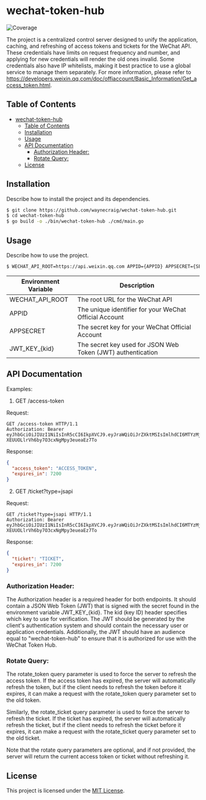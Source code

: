 # wechat-token-hub
![Coverage](https://img.shields.io/badge/Coverage-94.0%25-brightgreen)

 The project is a centralized control server designed to unify the application, caching, and refreshing of access tokens and tickets for the WeChat API. These credentials have limits on request frequency and number, and applying for new credentials will render the old ones invalid. Some credentials also have IP whitelists, making it best practice to use a global service to manage them separately. For more information, please refer to https://developers.weixin.qq.com/doc/offiaccount/Basic_Information/Get_access_token.html.

## Table of Contents

- [wechat-token-hub](#wechat-token-hub)
  - [Table of Contents](#table-of-contents)
  - [Installation](#installation)
  - [Usage](#usage)
  - [API Documentation](#api-documentation)
    - [Authorization Header:](#authorization-header)
    - [Rotate Query:](#rotate-query)
  - [License](#license)

## Installation

Describe how to install the project and its dependencies.

```sh
$ git clone https://github.com/waynecraig/wechat-token-hub.git
$ cd wechat-token-hub
$ go build -o ./bin/wechat-token-hub ./cmd/main.go
```

## Usage

Describe how to use the project.

```sh
$ WECHAT_API_ROOT=https://api.weixin.qq.com APPID={APPID} APPSECRET={SECRET} JWT_KEY_{kid}={KEY} ./bin/wechat-token-hub
```

| Environment Variable | Description |
| --- | --- |
| WECHAT_API_ROOT | The root URL for the WeChat API |
| APPID | The unique identifier for your WeChat Official Account  |
| APPSECRET | The secret key for your WeChat Official Account |
| JWT_KEY_{kid} | The secret key used for JSON Web Token (JWT) authentication |

## API Documentation

Examples:

1. GET /access-token

Request:
```
GET /access-token HTTP/1.1
Authorization: Bearer eyJhbGciOiJIUzI1NiIsInR5cCI6IkpXVCJ9.eyJraWQiOiJrZXktMSIsImlhdCI6MTYzMjQ2NzA4OCwiYXVkIjoid2VjaGF0LXRva2VuLWh1YiJ9.l3Uq3jHMZ-XEUUOLlrVh6by7O3cxNgMpy3eueaEz7To
```

Response:
```json
{
  "access_token": "ACCESS_TOKEN",
  "expires_in": 7200
}
```

2. GET /ticket?type=jsapi

Request:
```
GET /ticket?type=jsapi HTTP/1.1
Authorization: Bearer eyJhbGciOiJIUzI1NiIsInR5cCI6IkpXVCJ9.eyJraWQiOiJrZXktMSIsImlhdCI6MTYzMjQ2NzA4OCwiYXVkIjoid2VjaGF0LXRva2VuLWh1YiJ9.l3Uq3jHMZ-XEUUOLlrVh6by7O3cxNgMpy3eueaEz7To
```

Response:
```json
{
  "ticket": "TICKET",
  "expires_in": 7200
}
```

### Authorization Header:

The Authorization header is a required header for both endpoints. It should contain a JSON Web Token (JWT) that is signed with the secret found in the environment variable JWT_KEY_{kid}. The kid (key ID) header specifies which key to use for verification. The JWT should be generated by the client's authentication system and should contain the necessary user or application credentials. Additionally, the JWT should have an audience equal to "wechat-token-hub" to ensure that it is authorized for use with the WeChat Token Hub.

### Rotate Query:

The rotate_token query parameter is used to force the server to refresh the access token. If the access token has expired, the server will automatically refresh the token, but if the client needs to refresh the token before it expires, it can make a request with the rotate_token query parameter set to the old token.

Similarly, the rotate_ticket query parameter is used to force the server to refresh the ticket. If the ticket has expired, the server will automatically refresh the ticket, but if the client needs to refresh the ticket before it expires, it can make a request with the rotate_ticket query parameter set to the old ticket.

Note that the rotate query parameters are optional, and if not provided, the server will return the current access token or ticket without refreshing it.

## License

This project is licensed under the [MIT License](LICENSE).